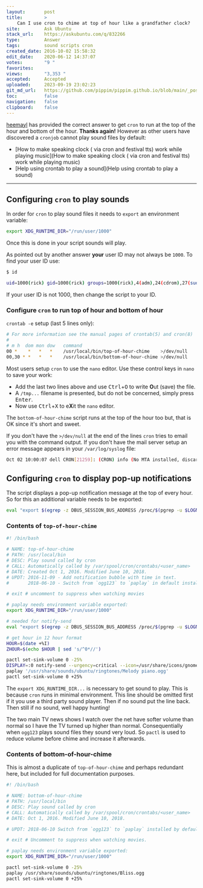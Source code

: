 ```yaml
---
layout:       post
title:        >
    Can I use cron to chime at top of hour like a grandfather clock?
site:         Ask Ubuntu
stack_url:    https://askubuntu.com/q/832266
type:         Answer
tags:         sound scripts cron
created_date: 2016-10-02 15:58:32
edit_date:    2020-06-12 14:37:07
votes:        "9 "
favorites:    
views:        "3,353 "
accepted:     Accepted
uploaded:     2023-09-19 23:02:23
git_md_url:   https://github.com/pippim/pippim.github.io/blob/main/_posts/2016/2016-10-02-Can-I-use-cron-to-chime-at-top-of-hour-like-a-grandfather-clock_.md
toc:          false
navigation:   false
clipboard:    false
---
```


[heemayl][1] has provided the correct answer to get `cron` to run at the top of the hour and bottom of the hour. **Thanks again!** However as other users have discovered a `cronjob` cannot play sound files by default:

- [How to make speaking clock ( via cron and festival tts) work while playing music](How to make speaking clock ( via cron and festival tts) work while playing music)
- [Help using crontab to play a sound](Help using crontab to play a sound)

----------



## Configuring `cron` to play sounds

In order for `cron` to play sound files it needs to `export` an environment variable:

``` bash
export XDG_RUNTIME_DIR="/run/user/1000"
```

Once this is done in your script sounds will play.

As pointed out by another answer **your** user ID may not always be `1000`. To find your user ID use:

``` bash
$ id

uid=1000(rick) gid=1000(rick) groups=1000(rick),4(adm),24(cdrom),27(sudo),30(dip),46(plugdev),113(lpadmin),128(sambashare)
```

If your user ID is not 1000, then change the script to your ID.

### Configure `cron` to run top of hour and bottom of hour

`crontab -e` setup (last 5 lines only):

``` bash
# For more information see the manual pages of crontab(5) and cron(8)
# 
# m h  dom mon dow   command
00 *    *   *   *    /usr/local/bin/top-of-hour-chime    >/dev/null
00,30 * *   *   *    /usr/local/bin/bottom-of-hour-chime >/dev/null
```

Most users setup `cron` to use the `nano` editor. Use these control keys in `nano` to save your work:

- Add the last two lines above and use <kbd>Ctrl</kbd>+<kbd>O</kbd> to write **O**ut (save) the file. 
- A `/tmp...` filename is presented, but do not be concerned, simply press <kbd>Enter</kbd>.
- Now use <kbd>Ctrl</kbd>+<kbd>X</kbd> to e**X**it the `nano` editor.

The `bottom-of-hour-chime` script runs at the top of the hour too but, that is OK since it's short and sweet.

If you don't have the `>/dev/null` at the end of the lines `cron` tries to email you with the command output. If you don't have the mail server setup an error message appears in your `/var/log/syslog` file:

``` bash
Oct 02 10:00:07 dell CRON[21259]: (CRON) info (No MTA installed, discarding output)
```

## Configuring `cron` to display pop-up notifications

The script  displays a pop-up notification message at the top of every hour. So for this an additional variable needs to be exported:

``` bash
eval "export $(egrep -z DBUS_SESSION_BUS_ADDRESS /proc/$(pgrep -u $LOGNAME gnome-session)/environ)";
```

### Contents of `top-of-hour-chime`

``` bash
#! /bin/bash

# NAME: top-of-hour-chime
# PATH: /usr/local/bin
# DESC: Play sound called by cron
# CALL: Automatically called by /var/spool/cron/crontabs/<user_name>
# DATE: Created Oct 1, 2016. Modified June 10, 2018.
# UPDT: 2016-11-09 - Add notification bubble with time in text.
#       2018-06-10 - Switch from `ogg123` to `paplay` in default installation.

# exit # uncomment to suppress when watching movies

# paplay needs environment variable exported:
export XDG_RUNTIME_DIR="/run/user/1000"

# needed for notify-send
eval "export $(egrep -z DBUS_SESSION_BUS_ADDRESS /proc/$(pgrep -u $LOGNAME gnome-session)/environ)";

# get hour in 12 hour format
HOUR=$(date +%I)
ZHOUR=$(echo $HOUR | sed 's/^0*//')

pactl set-sink-volume 0 -25%
DISPLAY=:0 notify-send --urgency=critical --icon=/usr/share/icons/gnome/256x256/status/appointment-soon.png "It is ""$ZHOUR"" o'clock"
paplay '/usr/share/sounds/ubuntu/ringtones/Melody piano.ogg'
pactl set-sink-volume 0 +25%
```

The `export XDG_RUNTIME_DIR...` is necessary to get sound to play. This is because `cron` runs in minimal environment. This line should be omitted first if it you use a third party sound player. Then if no sound put the line back. Then still if no sound, well happy hunting!

The two main TV news shows I watch over the net have softer volume than normal so I have the TV turned up higher than normal. Consequentially when `ogg123` plays sound files they sound very loud. So `pactl` is used to reduce volume before chime and increase it afterwards.


### Contents of bottom-of-hour-chime

This is almost a duplicate of `top-of-hour-chime` and perhaps redundant here, but included for full documentation purposes.

``` bash
#! /bin/bash

# NAME: bottom-of-hour-chime
# PATH: /usr/local/bin
# DESC: Play sound called by cron
# CALL: Automatically called by /var/spool/cron/crontabs/<user_name>
# DATE: Oct 1, 2016. Modified June 10, 2018.

# UPDT: 2018-06-10 Switch from `ogg123` to `paplay` installed by default.

# exit # Uncomment to suppress when watching movies.

# paplay needs environment variable exported:
export XDG_RUNTIME_DIR="/run/user/1000"

pactl set-sink-volume 0 -25%
paplay /usr/share/sounds/ubuntu/ringtones/Bliss.ogg
pactl set-sink-volume 0 +25%
```


  [1]: https://askubuntu.com/users/216503/heemayl





